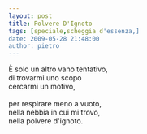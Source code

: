 ```yaml
---
layout: post
title: Polvere D'Ignoto
tags: [speciale,scheggia d'essenza,]
date: 2009-05-28 21:48:00
author: pietro
---
```

È solo un altro vano tentativo,<br/>di trovarmi uno scopo<br/>cercarmi un motivo,<br/><br/>per respirare meno a vuoto,<br/>nella nebbia in cui mi trovo,<br/>nella polvere d'ignoto.
